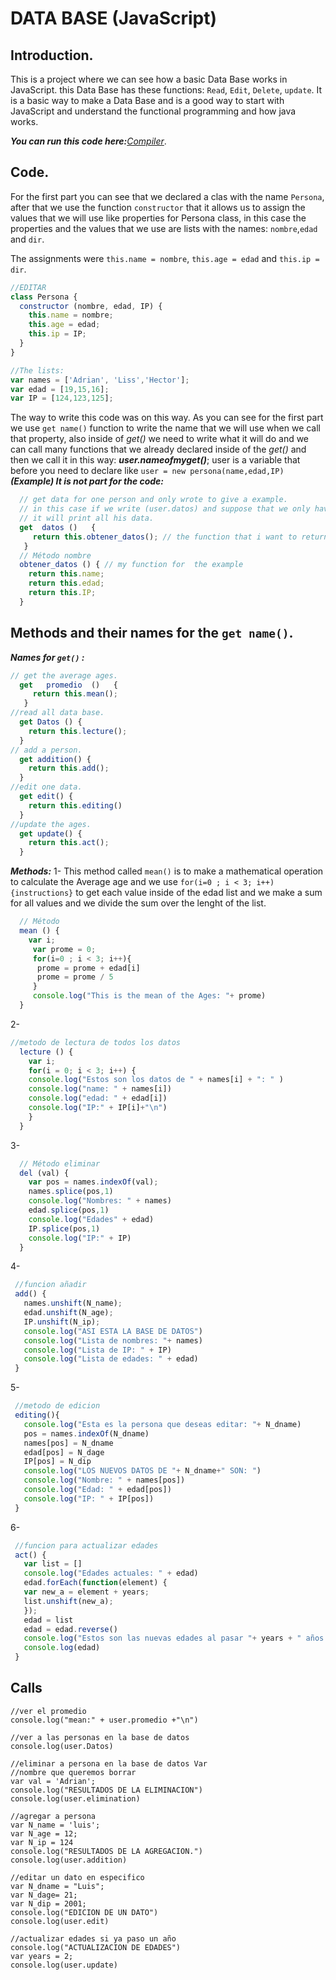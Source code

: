 # DATA BASE (JavaScript)
## Introduction.
This is a project where we can see how a basic Data Base works in JavaScript. this Data Base has these functions: `Read`, `Edit`, `Delete`, `update`. It is a basic way to make a Data Base and is a good way to start with JavaScript and understand the functional programming and how java works.

_**You can run this code here:**_[_Compiler_](https://playcode.io/466577?tabs=script_DataBase.js,preview,console).

## Code.
For the first part you can see that we declared a clas with the name `Persona`, after that we use the function `constructor` that it allows us to assign the values that we will use like properties for Persona class, in this case the properties and the values that we use are lists with the names: `nombre`,`edad` and `dir`. 

The assignments were `this.name = nombre`, `this.age = edad` and `this.ip = dir`.
````JavaScript
//EDITAR
class Persona {
  constructor (nombre, edad, IP) {
    this.name = nombre;
    this.age = edad;
    this.ip = IP;
  }
}
````
````JavaScript
//The lists:
var names = ['Adrian', 'Liss','Hector'];
var edad = [19,15,16];
var IP = [124,123,125];
````
The way to write this code was on this way. As you can see for the first part we use `get name()` function to write the name that we will use when we call that property, also inside of _get()_ we need to write what it will do and we can call many functions that we already declared inside of the _get()_ and then we call it in this way: _**user.nameofmyget()**_; user is a variable that before you need to declare like `user = new persona(name,edad,IP)`
_**(Example) It is not part for the code:**_
````JavaScript
  // get data for one person and only wrote to give a example.
  // in this case if we write (user.datos) and suppose that we only have one data for each list.
  // it will print all his data.
  get  datos ()   {
     return this.obtener_datos(); // the function that i want to return its result.
   }
  // Método nombre
  obtener_datos () { // my function for  the example
    return this.name;
    return this.edad;
    return this.IP;
  }
````
## Methods and their names for the `get name()`.
_**Names for `get()` :**_
````JavaScript
// get the average ages.
  get   promedio  ()   {
     return this.mean();
   }
//read all data base.
  get Datos () {
    return this.lecture();
  }
// add a person.
  get addition() {
    return this.add();
  }
//edit one data.
  get edit() {
    return this.editing()
  }
//update the ages.
  get update() {
    return this.act();
  }
````
_**Methods:**_
1- This method called `mean()` is to make a mathematical operation to calculate the Average age and we use `for(i=0 ; i < 3; i++){instructions}` to get each value inside of the edad list and we make a sum for all values and we divide the sum over the lenght of the list.
````JavaScript
  // Método
  mean () {
    var i;
     var prome = 0;
     for(i=0 ; i < 3; i++){
      prome = prome + edad[i]
      prome = prome / 5
     }
     console.log("This is the mean of the Ages: "+ prome)
  }
````
2-
````JavaScript
//metodo de lectura de todos los datos
  lecture () {
    var i;
    for(i = 0; i < 3; i++) {
    console.log("Estos son los datos de " + names[i] + ": " )
    console.log("name: " + names[i])
    console.log("edad: " + edad[i])
    console.log("IP:" + IP[i]+"\n")
    }
  }
````
3-
````JavaScript
  // Método eliminar
  del (val) {
    var pos = names.indexOf(val);
    names.splice(pos,1)
    console.log("Nombres: " + names)
    edad.splice(pos,1)
    console.log("Edades" + edad)
    IP.splice(pos,1)
    console.log("IP:" + IP)
  }
 ````
 4-
 ````JavaScript
  //funcion añadir
  add() {
    names.unshift(N_name);
    edad.unshift(N_age);
    IP.unshift(N_ip);
    console.log("ASI ESTA LA BASE DE DATOS")
    console.log("Lista de nombres: "+ names)
    console.log("Lista de IP: " + IP)
    console.log("Lista de edades: " + edad)
  }
 ````
 5-
 ````JavaScript
  //metodo de edicion
  editing(){
    console.log("Esta es la persona que deseas editar: "+ N_dname)
    pos = names.indexOf(N_dname)
    names[pos] = N_dname
    edad[pos] = N_dage
    IP[pos] = N_dip
    console.log("LOS NUEVOS DATOS DE "+ N_dname+" SON: ")
    console.log("Nombre: " + names[pos])
    console.log("Edad: " + edad[pos])
    console.log("IP: " + IP[pos])
  }
 ````
 6-
 ````JavaScript
  //funcion para actualizar edades
  act() {
    var list = []
    console.log("Edades actuales: " + edad)
    edad.forEach(function(element) {
    var new_a = element + years;
    list.unshift(new_a);
    });
    edad = list
    edad = edad.reverse()
    console.log("Estos son las nuevas edades al pasar "+ years + " años: ")
    console.log(edad)
  } 
````
## Calls
````
//ver el promedio
console.log("mean:" + user.promedio +"\n")

//ver a las personas en la base de datos
console.log(user.Datos)

//eliminar a persona en la base de datos Var
//nombre que queremos borrar
var val = 'Adrian'; 
console.log("RESULTADOS DE LA ELIMINACION")
console.log(user.elimination)

//agregar a persona
var N_name = 'luis';
var N_age = 12;
var N_ip = 124
console.log("RESULTADOS DE LA AGREGACION.")
console.log(user.addition)

//editar un dato en especifico
var N_dname = "Luis";
var N_dage= 21;
var N_dip = 2001;
console.log("EDICION DE UN DATO")
console.log(user.edit)

//actualizar edades si ya paso un año
console.log("ACTUALIZACION DE EDADES")
var years = 2;
console.log(user.update)
````
